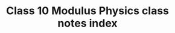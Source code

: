 ---
layout: default
title: Class 10 Modulus Physics class notes index
nav_order: 1
description: ""
has_children: true
parent: Class 10 Modulus Physics
grand_parent: Home
---